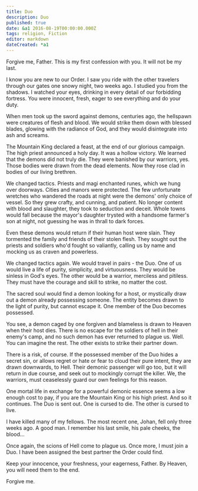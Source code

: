 ```yaml
---
title: Duo
description: Duo
published: true
date: &a1 2016-08-19T00:00:00.000Z
tags: religion, Fiction
editor: markdown
dateCreated: *a1
---
```


Forgive me, Father.
This is my first confession with you.
It will not be my last.

<!-- more -->

I know you are new to our Order.
I saw you ride with the other travelers through our gates one snowy night,
two weeks ago.
I studied you from the shadows.
I watched your eyes, drinking in every detail of our forbidding fortress.
You were innocent, fresh, eager to see everything and do your duty.

When men took up the sword against demons, centuries ago,
the hellspawn were creatures of flesh and blood.
We would strike them down with blessed blades,
glowing with the radiance of God,
and they would disintegrate into ash and screams.

The Mountain King declared a feast, at the end of our glorious campaign.
The high priest announced a holy day.
It was a hollow victory.
We learned that the demons did not truly die.
They were banished by our warriors, yes.
Those bodies were drawn from the dead elements.
Now they rose clad in bodies of our living brethren.

We changed tactics.
Priests and magi enchanted runes, which we hung over doorways.
Cities and manors were protected.
The few unfortunate wretches who wandered the roads at night
were the demons' only choice of vessel.
So they grew crafty, and cunning, and patient.
No longer content with blood and slaughter,
they took to seduction and deceit.
Whole towns would fall because the mayor's daughter
trysted with a handsome farmer's son at night,
not guessing he was in thrall to dark forces.

Even these demons would return if their human host were slain.
They tormented the family and friends of their stolen flesh.
They sought out the priests and soldiers who'd fought so valiantly,
calling us by name and mocking us as craven and powerless.

We changed tactics again.
We would travel in pairs - the Duo.
One of us would live a life of purity, simplicity, and virtuousness.
They would be sinless in God's eyes.
The other would be a warrior, merciless and pitiless.
They must have the courage and skill to strike, no matter the cost.

The sacred soul would find a demon looking for a host,
or mystically draw out a demon already possessing someone.
The entity becomes drawn to the light of purity,
but cannot escape it.
One member of the Duo becomes possessed.

You see, a demon caged by one forgiven and blameless is drawn to Heaven when their host dies.
There is no escape for the soldiers of hell in their enemy's camp,
and no such demon has ever returned to plague us.
Well.
You can imagine the rest.
The other exists to strike their partner down.

There is a risk, of course.
If the possessed member of the Duo hides a secret sin,
or allows regret or hate or fear to cloud their pure intent,
they are drawn downwards, to Hell.
Their demonic passenger will go too,
but it will return in due course, and seek out to mockingly corrupt the killer.
We, the warriors, must ceaselessly guard our own feelings for this reason.

One mortal life in exchange for a powerful demonic essence
seems a low enough cost to pay, if you are the Mountain King or his high priest.
And so it continues.
The Duo is sent out.
One is cursed to die.
The other is cursed to live.

I have killed many of my fellows.
The most recent one, Johan, fell only three weeks ago.
A good man.
I remember his last smile, his pale cheeks, the blood...

Once again, the scions of Hell come to plague us.
Once more, I must join a Duo.
I have been assigned the best partner the Order could find.

Keep your innocence, your freshness, your eagerness, Father.
By Heaven, you will need them to the end.

Forgive me.
